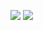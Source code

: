 ![](https://github-readme-stats.vercel.app/api?username=tocoteron&count_private=true&show_icons=true&theme=dracula)
![](https://github-readme-stats.vercel.app/api/top-langs/?username=tocoteron&layout=compact&theme=dracula)
